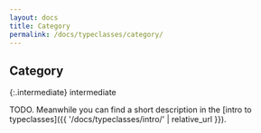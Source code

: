 ```yaml
---
layout: docs
title: Category
permalink: /docs/typeclasses/category/
---
```


## Category

{:.intermediate}
intermediate

TODO. Meanwhile you can find a short description in the [intro to typeclasses]({{ '/docs/typeclasses/intro/' | relative_url }}).
